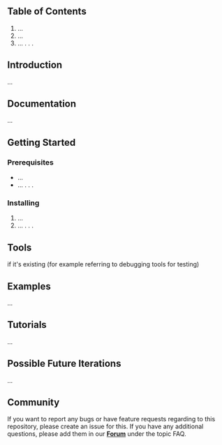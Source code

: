 ## Table of Contents
1. ...
2. ...
3. ...
.
.
.

## Introduction
...
## Documentation
...
## Getting Started
### Prerequisites
- ...
- ...
.
.
.
### Installing
1. ...
2. ...
.
.
.
## Tools
if it's existing (for example referring to debugging tools for testing)

## Examples
...

## Tutorials
...

## Possible Future Iterations
...

## Community
If you want to report any bugs or have feature requests regarding to this repository, please create an issue for this. If you have any additional questions, please add them in our [**Forum**](https://forum.aeternity.com/) under the topic FAQ. 
